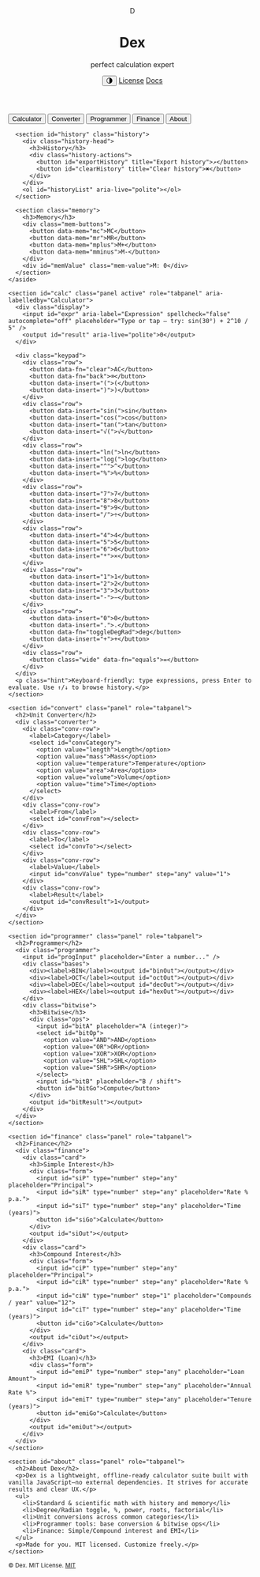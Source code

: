 <!doctype html>
<html lang="en">
<head>
  <meta charset="utf-8">
  <meta name="viewport" content="width=device-width, initial-scale=1">
  <title>Dex — Perfect Calculation Expert</title>
  <meta name="description" content="Dex is a fast, accurate, and elegant calculator suite for standard, scientific, programmer, and unit conversions.">
  <link rel="icon" href="data:image/svg+xml,<svg xmlns='http://www.w3.org/2000/svg' viewBox='0 0 100 100'><rect width='100' height='100' rx='20' fill='%230a0a0a'/><text x='50' y='62' font-size='56' text-anchor='middle' fill='white' font-family='Arial, Helvetica, sans-serif'>D</text></svg>">
  <link rel="preconnect" href=""/>
  <link rel="stylesheet" href="styles.css">
</head>
<body>
  <header class="shell">
    <div class="brand">
      <div class="logo">D</div>
      <div class="titles">
        <h1>Dex</h1>
        <p class="tagline">perfect calculation expert</p>
      </div>
    </div>
    <div class="actions">
      <button id="themeToggle" title="Toggle theme">🌗</button>
      <a class="btn" href="LICENSE.txt" target="_blank" title="MIT License">License</a>
      <a class="btn" href="README.md" target="_blank" title="Docs">Docs</a>
    </div>
  </header>

  <main class="shell grid">
    <aside class="panel">
      <nav class="tabs" role="tablist" aria-label="Dex modes">
        <button class="tab active" data-target="#calc">Calculator</button>
        <button class="tab" data-target="#convert">Converter</button>
        <button class="tab" data-target="#programmer">Programmer</button>
        <button class="tab" data-target="#finance">Finance</button>
        <button class="tab" data-target="#about">About</button>
      </nav>

      <section id="history" class="history">
        <div class="history-head">
          <h3>History</h3>
          <div class="history-actions">
            <button id="exportHistory" title="Export history">↗</button>
            <button id="clearHistory" title="Clear history">✖</button>
          </div>
        </div>
        <ol id="historyList" aria-live="polite"></ol>
      </section>

      <section class="memory">
        <h3>Memory</h3>
        <div class="mem-buttons">
          <button data-mem="mc">MC</button>
          <button data-mem="mr">MR</button>
          <button data-mem="mplus">M+</button>
          <button data-mem="mminus">M-</button>
        </div>
        <div id="memValue" class="mem-value">M: 0</div>
      </section>
    </aside>

    <section id="calc" class="panel active" role="tabpanel" aria-labelledby="Calculator">
      <div class="display">
        <input id="expr" aria-label="Expression" spellcheck="false" autocomplete="off" placeholder="Type or tap — try: sin(30°) + 2^10 / 5" />
        <output id="result" aria-live="polite">0</output>
      </div>

      <div class="keypad">
        <div class="row">
          <button data-fn="clear">AC</button>
          <button data-fn="back">⌫</button>
          <button data-insert="(">(</button>
          <button data-insert=")">)</button>
        </div>
        <div class="row">
          <button data-insert="sin(">sin</button>
          <button data-insert="cos(">cos</button>
          <button data-insert="tan(">tan</button>
          <button data-insert="√(">√</button>
        </div>
        <div class="row">
          <button data-insert="ln(">ln</button>
          <button data-insert="log(">log</button>
          <button data-insert="^">^</button>
          <button data-insert="%">%</button>
        </div>
        <div class="row">
          <button data-insert="7">7</button>
          <button data-insert="8">8</button>
          <button data-insert="9">9</button>
          <button data-insert="/">÷</button>
        </div>
        <div class="row">
          <button data-insert="4">4</button>
          <button data-insert="5">5</button>
          <button data-insert="6">6</button>
          <button data-insert="*">×</button>
        </div>
        <div class="row">
          <button data-insert="1">1</button>
          <button data-insert="2">2</button>
          <button data-insert="3">3</button>
          <button data-insert="-">−</button>
        </div>
        <div class="row">
          <button data-insert="0">0</button>
          <button data-insert=".">.</button>
          <button data-fn="toggleDegRad">deg</button>
          <button data-insert="+">+</button>
        </div>
        <div class="row">
          <button class="wide" data-fn="equals">=</button>
        </div>
      </div>
      <p class="hint">Keyboard-friendly: type expressions, press Enter to evaluate. Use ↑/↓ to browse history.</p>
    </section>

    <section id="convert" class="panel" role="tabpanel">
      <h2>Unit Converter</h2>
      <div class="converter">
        <div class="conv-row">
          <label>Category</label>
          <select id="convCategory">
            <option value="length">Length</option>
            <option value="mass">Mass</option>
            <option value="temperature">Temperature</option>
            <option value="area">Area</option>
            <option value="volume">Volume</option>
            <option value="time">Time</option>
          </select>
        </div>
        <div class="conv-row">
          <label>From</label>
          <select id="convFrom"></select>
        </div>
        <div class="conv-row">
          <label>To</label>
          <select id="convTo"></select>
        </div>
        <div class="conv-row">
          <label>Value</label>
          <input id="convValue" type="number" step="any" value="1">
        </div>
        <div class="conv-row">
          <label>Result</label>
          <output id="convResult">1</output>
        </div>
      </div>
    </section>

    <section id="programmer" class="panel" role="tabpanel">
      <h2>Programmer</h2>
      <div class="programmer">
        <input id="progInput" placeholder="Enter a number..." />
        <div class="bases">
          <div><label>BIN</label><output id="binOut"></output></div>
          <div><label>OCT</label><output id="octOut"></output></div>
          <div><label>DEC</label><output id="decOut"></output></div>
          <div><label>HEX</label><output id="hexOut"></output></div>
        </div>
        <div class="bitwise">
          <h3>Bitwise</h3>
          <div class="ops">
            <input id="bitA" placeholder="A (integer)">
            <select id="bitOp">
              <option value="AND">AND</option>
              <option value="OR">OR</option>
              <option value="XOR">XOR</option>
              <option value="SHL">SHL</option>
              <option value="SHR">SHR</option>
            </select>
            <input id="bitB" placeholder="B / shift">
            <button id="bitGo">Compute</button>
          </div>
          <output id="bitResult"></output>
        </div>
      </div>
    </section>

    <section id="finance" class="panel" role="tabpanel">
      <h2>Finance</h2>
      <div class="finance">
        <div class="card">
          <h3>Simple Interest</h3>
          <div class="form">
            <input id="siP" type="number" step="any" placeholder="Principal">
            <input id="siR" type="number" step="any" placeholder="Rate % p.a.">
            <input id="siT" type="number" step="any" placeholder="Time (years)">
            <button id="siGo">Calculate</button>
          </div>
          <output id="siOut"></output>
        </div>
        <div class="card">
          <h3>Compound Interest</h3>
          <div class="form">
            <input id="ciP" type="number" step="any" placeholder="Principal">
            <input id="ciR" type="number" step="any" placeholder="Rate % p.a.">
            <input id="ciN" type="number" step="1" placeholder="Compounds / year" value="12">
            <input id="ciT" type="number" step="any" placeholder="Time (years)">
            <button id="ciGo">Calculate</button>
          </div>
          <output id="ciOut"></output>
        </div>
        <div class="card">
          <h3>EMI (Loan)</h3>
          <div class="form">
            <input id="emiP" type="number" step="any" placeholder="Loan Amount">
            <input id="emiR" type="number" step="any" placeholder="Annual Rate %">
            <input id="emiT" type="number" step="any" placeholder="Tenure (years)">
            <button id="emiGo">Calculate</button>
          </div>
          <output id="emiOut"></output>
        </div>
      </div>
    </section>

    <section id="about" class="panel" role="tabpanel">
      <h2>About Dex</h2>
      <p>Dex is a lightweight, offline-ready calculator suite built with vanilla JavaScript—no external dependencies. It strives for accurate results and clear UX.</p>
      <ul>
        <li>Standard & scientific math with history and memory</li>
        <li>Degree/Radian toggle, %, power, roots, factorial</li>
        <li>Unit conversions across common categories</li>
        <li>Programmer tools: base conversion & bitwise ops</li>
        <li>Finance: Simple/Compound interest and EMI</li>
      </ul>
      <p>Made for you. MIT licensed. Customize freely.</p>
    </section>
  </main>

  <footer class="shell">
    <small>© <span id="year"></span> Dex. MIT License. <a href="https://opensource.org/license/mit" target="_blank" rel="noopener">MIT</a></small>
  </footer>

  <script src="app.js"></script>
</body>
</html>
